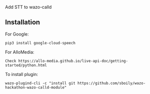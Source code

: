 Add STT to wazo-calld

Installation
------------

For Google:

    pip3 install google-cloud-speech

For AlloMedia:

    Check https://allo-media.github.io/live-api-doc/getting-started/python.html

To install plugin:

    wazo-plugind-cli -c "install git https://github.com/sboily/wazo-hackathon-wazo-calld-module"
